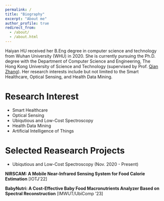 ```yaml
---
permalink: /
title: "Biography"
excerpt: "About me"
author_profile: true
redirect_from: 
  - /about/
  - /about.html
---
```


Haiyan HU received her B.Eng degree in computer science and technology from Wuhan University (WHU) in 2020. She is currently pursuing the Ph.D. degree with the Department of Computer Science and Engineering, The Hong Kong University of Science and Technology (supervised by Prof. [Qian Zhang](https://www.cse.ust.hk/~qianzh/)). Her research interests include but not limited to the Smart Healthcare, Optical Sensing, and Health Data Mining.

Research Interest
======
* Smart Healthcare  
* Optical Sensing  
* Ubiqutious and Low-Cost Spectroscopy  
* Health Data Mining  
* Artificial Intelligence of Things  

Selected Reasearch Projects
=====
* Ubiqutious and Low-Cost Spectroscopy (Nov. 2020 - Present)

**NIRSCAM: A Mobile Near-Infrared Sensing System for Food Calorie Estimation** [IOTJ’22]

**BabyNutri: A Cost-Effective Baby Food Macronutrients Analyzer Based on Spectral Reconstruction** [IMWUT/UbiComp ’23]

